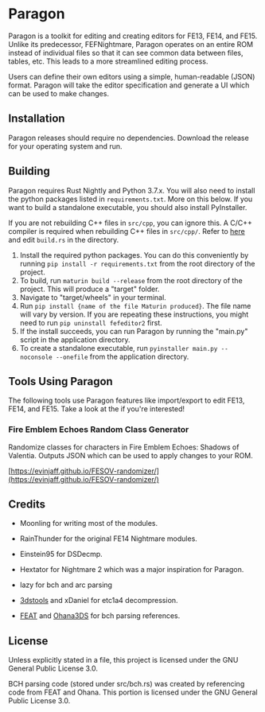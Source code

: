 # Paragon
Paragon is a toolkit for editing and creating editors for FE13, FE14, and FE15. Unlike its predecessor, FEFNightmare, Paragon operates on an entire ROM instead of individual files so that it can see common data between files, tables, etc. This leads to a more streamlined editing process.

Users can define their own editors using a simple, human-readable (JSON) format. Paragon will take the editor specification and generate a UI which can be used to make changes.

## Installation
Paragon releases should require no dependencies. Download the release for your operating system and run.

## Building
Paragon requires Rust Nightly and Python 3.7.x. You will also need to install the python packages listed in `requirements.txt`. More on this below. If you want to build a standalone executable, you should also install PyInstaller.

If you are not rebuilding C++ files in `src/cpp`, you can ignore this. A C/C++ compiler is required when rebuilding C++ files in `src/cpp/`. Refer to [here](https://github.com/alexcrichton/cc-rs/#compile-time-requirements) and edit `build.rs` in the directory.

1. Install the required python packages. You can do this conveniently by running `pip install -r requirements.txt` from the root directory of the project.
2. To build, run `maturin build --release` from the root directory of the project. This will produce a "target" folder.
3. Navigate to "target/wheels" in your terminal.
4. Run `pip install {name of the file Maturin produced}`. The file name will vary by version. If you are repeating these instructions, you might need to run `pip uninstall fefeditor2` first.
5. If the install succeeds, you can run Paragon by running the "main.py" script in the application directory.
6. To create a standalone executable, run `pyinstaller main.py --noconsole --onefile` from the application directory.

## Tools Using Paragon
The following tools use Paragon features like import/export to edit FE13, FE14, and FE15. Take a look at the if you're interested!

### Fire Emblem Echoes Random Class Generator
Randomize classes for characters in Fire Emblem Echoes: Shadows of Valentia. Outputs JSON which can be used to apply changes to your ROM.

[https://evinjaff.github.io/FESOV-randomizer/](https://evinjaff.github.io/FESOV-randomizer/)

## Credits
* Moonling for writing most of the modules.
* RainThunder for the original FE14 Nightmare modules.
* Einstein95 for DSDecmp.
* Hextator for Nightmare 2 which was a major inspiration for Paragon.
* lazy for bch and arc parsing

* [3dstools](https://github.com/ObsidianX/3dstools) and xDaniel for etc1a4 decompression.
* [FEAT](https://github.com/SciresM/FEAT) and [Ohana3DS](https://github.com/gdkchan/Ohana3DS-Rebirth) for bch parsing references.

## License
Unless explicitly stated in a file, this project is licensed under the GNU General Public License 3.0.

BCH parsing code (stored under src/bch.rs) was created by referencing code from FEAT and Ohana. This portion is licensed under the GNU General Public License 3.0.
